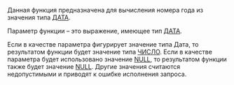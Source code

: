 Данная функция предназначена для вычисления номера года из значения типа [ДАТА](v8help://SyntaxHelperQueries/LitDate).

Параметр функции – это выражение, имеющее тип [ДАТА](v8help://SyntaxHelperQueries/LitDate).

Если в качестве параметра фигурирует значение типа Дата, то результатом функции будет значение типа [ЧИСЛО](v8help://SyntaxHelperQueries/LitHum). Если в качестве параметра будет использовано значение [NULL](v8help://SyntaxHelperQueries/NULL), то результатом функции также будет значение [NULL](v8help://SyntaxHelperQueries/NULL). Другие значения считаются недопустимыми и приводят к ошибке исполнения запроса.